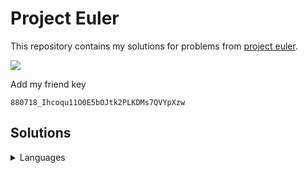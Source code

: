 # Project Euler

This repository contains my solutions for problems from [project
euler](https://projecteuler.net).

![](https://projecteuler.net/profile/zidhuss.png)

Add my friend key

<pre><code>880718_Ihcoqu11O0E5bOJtk2PLKDMs7QVYpXzw</code></pre>

## Solutions

<details>
<summary>Languages</summary>
<table>
  <thead>
    <tr class="header">
      <th align="center">Problem</th>
      <th align="center">C</th>
      <th align="center">C++</th>
      <th align="center">Python</th>
      <th align="center">Go</th>
      <th align="center">Java</th>
      <th align="center">JavaScript</th>
      <th align="center">Rust</th>
    </tr>
  </thead>
  <tbody>
    <tr class="odd">
      <td align="center">001</td>
      <td align="center"><a href="solutions/001/001.c">🔵</a></td>
      <td align="center"><a href="solutions/001/001.cc">🔵</a></td>
      <td align="center"><a href="solutions/001/001.py">🔵</a></td>
      <td align="center"><a href="solutions/001/001.go">🔵</a></td>
      <td align="center"><a href="solutions/001/_001.java">🔵</a></td>
      <td align="center"><a href="solutions/001/001.js">🔵</a></td>
      <td align="center"><a href="solutions/001/001.rs">🔵</a></td>
    </tr>
    <tr class="even">
      <td align="center">002</td>
      <td align="center"><a href="solutions/002/002.c">🔵</a></td>
      <td align="center"><a href="solutions/002/002.cc">🔵</a></td>
      <td align="center"><a href="solutions/002/002.py">🔵</a></td>
      <td align="center"><a href="solutions/002/002.go">🔵</a></td>
      <td align="center"><a href="solutions/002/_002.java">🔵</a></td>
      <td align="center"><a href="solutions/002/002.js">🔵</a></td>
      <td align="center"><a href="solutions/002/002.rs">🔵</a></td>
    </tr>
    <tr class="odd">
      <td align="center">003</td>
      <td align="center"><a href="solutions/003/003.c">🔵</a></td>
      <td align="center"><a href="solutions/003/003.cc">🔵</a></td>
      <td align="center"><a href="solutions/003/003.py">🔵</a></td>
      <td align="center"><a href="solutions/003/003.go">🔵</a></td>
      <td align="center"><a href="solutions/003/_003.java">🔵</a></td>
      <td align="center"><a href="solutions/003/003.js">🔵</a></td>
      <td align="center"><a href="solutions/003/003.rs">🔵</a></td>
    </tr>
    <tr class="even">
      <td align="center">004</td>
      <td align="center"><a href="solutions/004/004.c">🔵</a></td>
      <td align="center"><a href="solutions/004/004.cc">🔵</a></td>
      <td align="center"><a href="solutions/004/004.py">🔵</a></td>
      <td align="center"><a href="solutions/004/004.go">🔵</a></td>
      <td align="center"><a href="solutions/004/_004.java">🔵</a></td>
      <td align="center"><a href="solutions/004/004.js">🔵</a></td>
      <td align="center"><a href="solutions/004/004.rs">🔵</a></td>
    </tr>
    <tr class="odd">
      <td align="center">005</td>
      <td align="center"><a href="solutions/005/005.c">🔵</a></td>
      <td align="center"><a href="solutions/005/005.cc">🔵</a></td>
      <td align="center"><a href="solutions/005/005.py">🔵</a></td>
      <td align="center"><a href="solutions/005/005.go">🔵</a></td>
      <td align="center"><a href="solutions/005/_005.java">🔵</a></td>
      <td align="center"><a href="solutions/005/005.js">🔵</a></td>
      <td align="center"><a href="solutions/005/005.rs">🔵</a></td>
    </tr>
    <tr class="even">
      <td align="center">006</td>
      <td align="center"><a href="solutions/006/006.c">🔵</a></td>
      <td align="center"><a href="solutions/006/006.cc">🔵</a></td>
      <td align="center"><a href="solutions/006/006.py">🔵</a></td>
      <td align="center"><a href="solutions/006/006.go">🔵</a></td>
      <td align="center"><a href="solutions/006/_006.java">🔵</a></td>
      <td align="center"><a href="solutions/006/006.js">🔵</a></td>
      <td align="center"><a href="solutions/006/006.rs">🔵</a></td>
    </tr>
    <tr class="odd">
      <td align="center">007</td>
      <td align="center"><a href="solutions/007/007.c">🔵</a></td>
      <td align="center"><a href="solutions/007/007.cc">🔵</a></td>
      <td align="center"><a href="solutions/007/007.py">🔵</a></td>
      <td align="center"><a href="solutions/007/007.go">🔵</a></td>
      <td align="center"><a href="solutions/007/_007.java">🔵</a></td>
      <td align="center"><a href="solutions/007/007.js">🔵</a></td>
      <td align="center"></td>
    </tr>
    <tr class="even">
      <td align="center">008</td>
      <td align="center"><a href="solutions/008/008.c">🔵</a></td>
      <td align="center"></td>
      <td align="center"><a href="solutions/008/008.py">🔵</a></td>
      <td align="center"><a href="solutions/008/008.go">🔵</a></td>
      <td align="center"><a href="solutions/008/_008.java">🔵</a></td>
      <td align="center"><a href="solutions/008/008.js">🔵</a></td>
      <td align="center"><a href="solutions/008/008.rs">🔵</a></td>
    </tr>
    <tr class="odd">
      <td align="center">009</td>
      <td align="center"><a href="solutions/009/009.c">🔵</a></td>
      <td align="center"><a href="solutions/009/009.cc">🔵</a></td>
      <td align="center"><a href="solutions/009/009.py">🔵</a></td>
      <td align="center"><a href="solutions/009/009.go">🔵</a></td>
      <td align="center"><a href="solutions/009/_009.java">🔵</a></td>
      <td align="center"><a href="solutions/009/009.js">🔵</a></td>
      <td align="center"></td>
    </tr>
    <tr class="even">
      <td align="center">010</td>
      <td align="center"><a href="solutions/010/010.c">🔵</a></td>
      <td align="center"><a href="solutions/010/010.cc">🔵</a></td>
      <td align="center"><a href="solutions/010/010.py">🔵</a></td>
      <td align="center"><a href="solutions/010/010.go">🔵</a></td>
      <td align="center"><a href="solutions/010/_010.java">🔵</a></td>
      <td align="center"><a href="solutions/010/010.js">🔵</a></td>
      <td align="center"></td>
    </tr>
    <tr class="odd">
      <td align="center">011</td>
      <td align="center"></td>
      <td align="center"></td>
      <td align="center"></td>
      <td align="center"><a href="solutions/011/011.go">🔵</a></td>
      <td align="center"></td>
      <td align="center"></td>
      <td align="center"></td>
    </tr>
    <tr class="even">
      <td align="center">012</td>
      <td align="center"></td>
      <td align="center"></td>
      <td align="center"></td>
      <td align="center"><a href="solutions/012/012.go">🔵</a></td>
      <td align="center"></td>
      <td align="center"></td>
      <td align="center"></td>
    </tr>
    <tr class="odd">
      <td align="center">013</td>
      <td align="center"><a href="solutions/013/013.c">🔵</a></td>
      <td align="center"></td>
      <td align="center"><a href="solutions/013/013.py">🔵</a></td>
      <td align="center"><a href="solutions/013/013.go">🔵</a></td>
      <td align="center"></td>
      <td align="center"></td>
      <td align="center"></td>
    </tr>
    <tr class="even">
      <td align="center">014</td>
      <td align="center"></td>
      <td align="center"></td>
      <td align="center"></td>
      <td align="center"><a href="solutions/014/014.go">🔵</a></td>
      <td align="center"></td>
      <td align="center"></td>
      <td align="center"></td>
    </tr>
    <tr class="odd">
      <td align="center">015</td>
      <td align="center"><a href="solutions/015/015.c">🔵</a></td>
      <td align="center"><a href="solutions/015/015.cc">🔵</a></td>
      <td align="center"><a href="solutions/015/015.py">🔵</a></td>
      <td align="center"><a href="solutions/015/015.go">🔵</a></td>
      <td align="center"><a href="solutions/015/_015.java">🔵</a></td>
      <td align="center"><a href="solutions/015/015.js">🔵</a></td>
      <td align="center"><a href="solutions/015/015.rs">🔵</a></td>
    </tr>
    <tr class="even">
      <td align="center">016</td>
      <td align="center"><a href="solutions/016/016.c">🔵</a></td>
      <td align="center"></td>
      <td align="center"><a href="solutions/016/016.py">🔵</a></td>
      <td align="center"><a href="solutions/016/016.go">🔵</a></td>
      <td align="center"></td>
      <td align="center"></td>
      <td align="center"></td>
    </tr>
    <tr class="odd">
      <td align="center">017</td>
      <td align="center"></td>
      <td align="center"></td>
      <td align="center"></td>
      <td align="center"><a href="solutions/017/017.go">🔵</a></td>
      <td align="center"></td>
      <td align="center"></td>
      <td align="center"></td>
    </tr>
    <tr class="even">
      <td align="center">018</td>
      <td align="center"><a href="solutions/018/018.c">🔵</a></td>
      <td align="center"></td>
      <td align="center"></td>
      <td align="center"><a href="solutions/018/018.go">🔵</a></td>
      <td align="center"></td>
      <td align="center"></td>
      <td align="center"></td>
    </tr>
    <tr class="odd">
      <td align="center">019</td>
      <td align="center"><a href="solutions/019/019.c">🔵</a></td>
      <td align="center"></td>
      <td align="center"><a href="solutions/019/019.py">🔵</a></td>
      <td align="center"><a href="solutions/019/019.go">🔵</a></td>
      <td align="center"></td>
      <td align="center"></td>
      <td align="center"></td>
    </tr>
    <tr class="even">
      <td align="center">020</td>
      <td align="center"><a href="solutions/020/020.c">🔵</a></td>
      <td align="center"></td>
      <td align="center"><a href="solutions/020/020.py">🔵</a></td>
      <td align="center"><a href="solutions/020/020.go">🔵</a></td>
      <td align="center"></td>
      <td align="center"></td>
      <td align="center"></td>
    </tr>
    <tr class="odd">
      <td align="center">021</td>
      <td align="center"></td>
      <td align="center"></td>
      <td align="center"><a href="solutions/021/021.py">🔵</a></td>
      <td align="center"></td>
      <td align="center"></td>
      <td align="center"></td>
      <td align="center"></td>
    </tr>
    <tr class="even">
      <td align="center">022</td>
      <td align="center"><a href="solutions/022/022.c">🔵</a></td>
      <td align="center"></td>
      <td align="center"></td>
      <td align="center"><a href="solutions/022/022.go">🔵</a></td>
      <td align="center"></td>
      <td align="center"><a href="solutions/022/022.js">🔵</a></td>
      <td align="center"></td>
    </tr>
    <tr class="odd">
      <td align="center">023</td>
      <td align="center"></td>
      <td align="center"></td>
      <td align="center"><a href="solutions/023/023.py">🔵</a></td>
      <td align="center"></td>
      <td align="center"></td>
      <td align="center"></td>
      <td align="center"></td>
    </tr>
    <tr class="even">
      <td align="center">024</td>
      <td align="center"></td>
      <td align="center"></td>
      <td align="center"><a href="solutions/024/024.py">🔵</a></td>
      <td align="center"></td>
      <td align="center"></td>
      <td align="center"></td>
      <td align="center"></td>
    </tr>
    <tr class="odd">
      <td align="center">025</td>
      <td align="center"><a href="solutions/025/025.c">🔵</a></td>
      <td align="center"></td>
      <td align="center"><a href="solutions/025/025.py">🔵</a></td>
      <td align="center"><a href="solutions/025/025.go">🔵</a></td>
      <td align="center"></td>
      <td align="center"></td>
      <td align="center"></td>
    </tr>
    <tr class="even">
      <td align="center">028</td>
      <td align="center"><a href="solutions/028/028.c">🔵</a></td>
      <td align="center"><a href="solutions/028/028.cc">🔵</a></td>
      <td align="center"><a href="solutions/028/028.py">🔵</a></td>
      <td align="center"><a href="solutions/028/028.go">🔵</a></td>
      <td align="center"><a href="solutions/028/_028.java">🔵</a></td>
      <td align="center"><a href="solutions/028/028.js">🔵</a></td>
      <td align="center"><a href="solutions/028/028.rs">🔵</a></td>
    </tr>
    <tr class="odd">
      <td align="center">029</td>
      <td align="center"><a href="solutions/029/029.c">🔵</a></td>
      <td align="center"></td>
      <td align="center"><a href="solutions/029/029.py">🔵</a></td>
      <td align="center"><a href="solutions/029/029.go">🔵</a></td>
      <td align="center"></td>
      <td align="center"></td>
      <td align="center"></td>
    </tr>
    <tr class="even">
      <td align="center">030</td>
      <td align="center"><a href="solutions/030/030.c">🔵</a></td>
      <td align="center"></td>
      <td align="center"></td>
      <td align="center"><a href="solutions/030/030.go">🔵</a></td>
      <td align="center"></td>
      <td align="center"></td>
      <td align="center"></td>
    </tr>
    <tr class="odd">
      <td align="center">031</td>
      <td align="center"></td>
      <td align="center"></td>
      <td align="center"></td>
      <td align="center"><a href="solutions/031/031.go">🔵</a></td>
      <td align="center"></td>
      <td align="center"></td>
      <td align="center"></td>
    </tr>
    <tr class="even">
      <td align="center">033</td>
      <td align="center"><a href="solutions/033/033.c">🔵</a></td>
      <td align="center"></td>
      <td align="center"><a href="solutions/033/033.py">🔵</a></td>
      <td align="center"><a href="solutions/033/033.go">🔵</a></td>
      <td align="center"></td>
      <td align="center"></td>
      <td align="center"></td>
    </tr>
    <tr class="odd">
      <td align="center">034</td>
      <td align="center"><a href="solutions/034/034.c">🔵</a></td>
      <td align="center"></td>
      <td align="center"></td>
      <td align="center"><a href="solutions/034/034.go">🔵</a></td>
      <td align="center"></td>
      <td align="center"></td>
      <td align="center"></td>
    </tr>
    <tr class="even">
      <td align="center">035</td>
      <td align="center"></td>
      <td align="center"></td>
      <td align="center"></td>
      <td align="center"><a href="solutions/035/035.go">🔵</a></td>
      <td align="center"></td>
      <td align="center"></td>
      <td align="center"></td>
    </tr>
    <tr class="odd">
      <td align="center">036</td>
      <td align="center"></td>
      <td align="center"></td>
      <td align="center"><a href="solutions/036/036.py">🔵</a></td>
      <td align="center"><a href="solutions/036/036.go">🔵</a></td>
      <td align="center"></td>
      <td align="center"></td>
      <td align="center"></td>
    </tr>
    <tr class="even">
      <td align="center">040</td>
      <td align="center"><a href="solutions/040/040.c">🔵</a></td>
      <td align="center"></td>
      <td align="center"><a href="solutions/040/040.py">🔵</a></td>
      <td align="center"></td>
      <td align="center"></td>
      <td align="center"></td>
      <td align="center"></td>
    </tr>
    <tr class="odd">
      <td align="center">048</td>
      <td align="center"><a href="solutions/048/048.c">🔵</a></td>
      <td align="center"></td>
      <td align="center"><a href="solutions/048/048.py">🔵</a></td>
      <td align="center"><a href="solutions/048/048.go">🔵</a></td>
      <td align="center"></td>
      <td align="center"></td>
      <td align="center"></td>
    </tr>
    <tr class="even">
      <td align="center">052</td>
      <td align="center"><a href="solutions/052/052.c">🔵</a></td>
      <td align="center"></td>
      <td align="center"><a href="solutions/052/052.py">🔵</a></td>
      <td align="center"><a href="solutions/052/052.go">🔵</a></td>
      <td align="center"></td>
      <td align="center"></td>
      <td align="center"></td>
    </tr>
    <tr class="odd">
      <td align="center">056</td>
      <td align="center"><a href="solutions/056/056.c">🔵</a></td>
      <td align="center"></td>
      <td align="center"><a href="solutions/056/056.py">🔵</a></td>
      <td align="center"><a href="solutions/056/056.go">🔵</a></td>
      <td align="center"></td>
      <td align="center"></td>
      <td align="center"></td>
    </tr>
    <tr class="even">
      <td align="center">059</td>
      <td align="center"><a href="solutions/059/059.c">🔵</a></td>
      <td align="center"></td>
      <td align="center"><a href="solutions/059/059.py">🔵</a></td>
      <td align="center"><a href="solutions/059/059.go">🔵</a></td>
      <td align="center"></td>
      <td align="center"></td>
      <td align="center"></td>
    </tr>
    <tr class="odd">
      <td align="center">067</td>
      <td align="center"><a href="solutions/067/067.c">🔵</a></td>
      <td align="center"></td>
      <td align="center"></td>
      <td align="center"><a href="solutions/067/067.go">🔵</a></td>
      <td align="center"></td>
      <td align="center"></td>
      <td align="center"></td>
    </tr>
    <tr class="even">
      <td align="center">092</td>
      <td align="center"><a href="solutions/092/092.c">🔵</a></td>
      <td align="center"></td>
      <td align="center"></td>
      <td align="center"><a href="solutions/092/092.go">🔵</a></td>
      <td align="center"></td>
      <td align="center"></td>
      <td align="center"></td>
    </tr>
    <tr class="odd">
      <td align="center">145</td>
      <td align="center"><a href="solutions/145/145.c">🔵</a></td>
      <td align="center"></td>
      <td align="center"></td>
      <td align="center"><a href="solutions/145/145.go">🔵</a></td>
      <td align="center"></td>
      <td align="center"></td>
      <td align="center"><a href="solutions/145/145.rs">🔵</a></td>
    </tr>
    <tr class="even">
      <td align="center">206</td>
      <td align="center"><a href="solutions/206/206.c">🔵</a></td>
      <td align="center"></td>
      <td align="center"></td>
      <td align="center"><a href="solutions/206/206.go">🔵</a></td>
      <td align="center"></td>
      <td align="center"></td>
      <td align="center"></td>
    </tr>
  </tbody>
</table>
</details>

